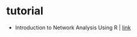 # tutorial
- Introduction to Network Analysis Using R | [link](https://yunranchen.github.io/intro-net-r/index.html)
